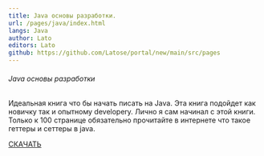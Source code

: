 ```yaml
---
title: Java основы разработки.
url: /pages/java/index.html
langs: Java
author: Lato
editors: Lato
github: https://github.com/Latose/portal/new/main/src/pages
---
```


<div class="col-md-6 mb-5">
    <h6>Java основы разработки</h6>
    <p class="text-muted">
    Идеальная книга что бы начать писать на Java. Эта книга подойдет как новичку так и опытному developerу. Лично я сам начинал с этой книги. Только к 100 странице обязательно прочитайте в интернете что такое геттеры и сеттеры в java. 
    </p>
    <a href="https://drive.google.com/file/d/1rHBYPRH-wkDDcTjvqDfl8NfxTSfktSgL/view?usp=sharing" class="btn btn-primary">СКАЧАТЬ</a>
</div>

